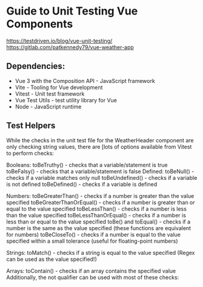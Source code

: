 # Guide to Unit Testing Vue Components
https://testdriven.io/blog/vue-unit-testing/
https://gitlab.com/patkennedy79/vue-weather-app

## Dependencies:
- Vue 3 with the Composition API - JavaScript framework
- Vite - Tooling for Vue development
- Vitest - Unit test framework
- Vue Test Utils - test utility library for Vue
- Node - JavaScript runtime

## Test Helpers
While the checks in the unit test file for the WeatherHeader component are only checking string values, there are [lots of options available from Vitest to perform checks:

Booleans:
toBeTruthy() - checks that a variable/statement is true
toBeFalsy() - checks that a variable/statement is false
Defined:
toBeNull() - checks if a variable matches only null
toBeUndefined() - checks if a variable is not defined
toBeDefined() - checks if a variable is defined

Numbers:
toBeGreaterThan() - checks if a number is greater than the value specified
toBeGreaterThanOrEqual() - checks if a number is greater than or equal to the value specified
toBeLessThan() - checks if a number is less than the value specified
toBeLessThanOrEqual() - checks if a number is less than or equal to the value specified
toBe() and toEqual() - checks if a number is the same as the value specified (these functions are equivalent for numbers)
toBeCloseTo() - checks if a number is equal to the value specified within a small tolerance (useful for floating-point numbers)

Strings:
toMatch() - checks if a string is equal to the value specified (Regex can be used as the value specified!)

Arrays:
toContain() - checks if an array contains the specified value
Additionally, the not qualifier can be used with most of these checks: